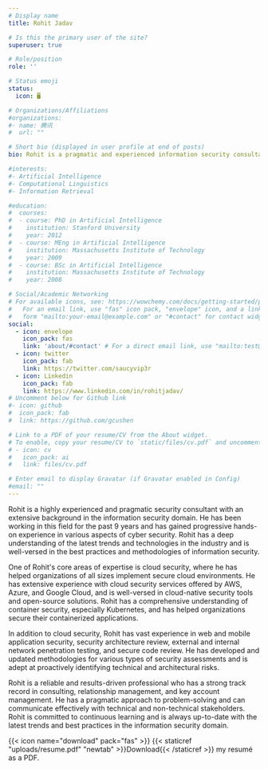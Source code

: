 ```yaml
---
# Display name
title: Rohit Jadav

# Is this the primary user of the site?
superuser: true

# Role/position
role: ''

# Status emoji
status:
  icon: 🖥️

# Organizations/Affiliations
#organizations:
#- name: 腾讯
#  url: ""

# Short bio (displayed in user profile at end of posts)
bio: Rohit is a pragmatic and experienced information security consultant with 9 years of hands-on expertise in various domains including cloud security, container security, and web/mobile application security.

#interests:
#- Artificial Intelligence
#- Computational Linguistics
#- Information Retrieval

#education:
#  courses:
#  - course: PhD in Artificial Intelligence
#    institution: Stanford University
#    year: 2012
#  - course: MEng in Artificial Intelligence
#    institution: Massachusetts Institute of Technology
#    year: 2009
#  - course: BSc in Artificial Intelligence
#    institution: Massachusetts Institute of Technology
#    year: 2008

# Social/Academic Networking
# For available icons, see: https://wowchemy.com/docs/getting-started/page-builder/#icons
#   For an email link, use "fas" icon pack, "envelope" icon, and a link in the
#   form "mailto:your-email@example.com" or "#contact" for contact widget.
social:
  - icon: envelope
    icon_pack: fas
    link: 'about/#contact' # For a direct email link, use "mailto:test@example.org".
  - icon: twitter
    icon_pack: fab
    link: https://twitter.com/saucyvip3r
  - icon: Linkedin
    icon_pack: fab
    link: https://www.linkedin.com/in/rohitjadav/
# Uncomment below for Github link
#- icon: github
#  icon_pack: fab
#  link: https://github.com/gcushen

# Link to a PDF of your resume/CV from the About widget.
# To enable, copy your resume/CV to `static/files/cv.pdf` and uncomment the lines below.
# - icon: cv
#   icon_pack: ai
#   link: files/cv.pdf

# Enter email to display Gravatar (if Gravatar enabled in Config)
#email: ""
---
```


Rohit is a highly experienced and pragmatic security consultant with an extensive background in the information security domain. He has been working in this field for the past 9 years and has gained progressive hands-on experience in various aspects of cyber security. Rohit has a deep understanding of the latest trends and technologies in the industry and is well-versed in the best practices and methodologies of information security.

One of Rohit's core areas of expertise is cloud security, where he has helped organizations of all sizes implement secure cloud environments. He has extensive experience with cloud security services offered by AWS, Azure, and Google Cloud, and is well-versed in cloud-native security tools and open-source solutions. Rohit has a comprehensive understanding of container security, especially Kubernetes, and has helped organizations secure their containerized applications.

In addition to cloud security, Rohit has vast experience in web and mobile application security, security architecture review, external and internal network penetration testing, and secure code review. He has developed and updated methodologies for various types of security assessments and is adept at proactively identifying technical and architectural risks.

Rohit is a reliable and results-driven professional who has a strong track record in consulting, relationship management, and key account management. He has a pragmatic approach to problem-solving and can communicate effectively with technical and non-technical stakeholders. Rohit is committed to continuous learning and is always up-to-date with the latest trends and best practices in the information security domain.

{{< icon name="download" pack="fas" >}} {{< staticref "uploads/resume.pdf" "newtab" >}}Download{{< /staticref >}} my resumé as a PDF.
